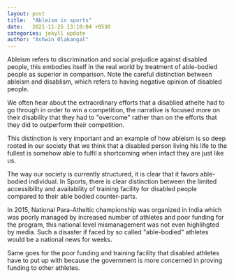 ```yaml
---
layout: post
title:  "Ableism in sports"
date:   2021-11-25 13:10:04 +0530
categories: jekyll update
author: "Ashwin Olakangal"
---
```


Ableism refers to discrimination and social prejudice against disabled people, this embodies itself in the real world by treatment of able-bodied people as superior in comparison.  Note the careful distinction between ableism and disablism, which refers to having negative opinion of disabled people.

We often hear about the extraordinary efforts that a disablied athelte had to go through in order to win a competition, the narrative is focused more on their disability that they had to "overcome" rather than on the efforts that they did to outperform their competition.

This distinction is very important and an example of how ableism is so deep rooted in our society that we think that a disabled person living his
life to the fullest is somehow able to fulfil a shortcoming when infact they are just like us. 

The way our society is currently structured, it is clear that it favors able-bodied individual. In Sports, there is clear distinction between the limited accessibility and availability of training facility for disabled people compared to their able bodied counter-parts.

In 2015, National Para-Atheltic championship was organized in India which was poorly managed by increased number of athletes and poor funding 
for the program, this national level mismanagement was not even highlihgted by media. Such a disaster if faced by so called "able-bodied" athletes would be a national news for weeks.

Same goes for the poor funding and training facility that disabled athletes have to put up with because the government is more concerned 
in proving funding to other athletes.